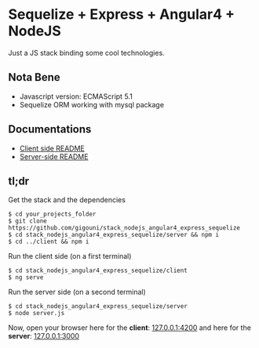# Sequelize + Express + Angular4 + NodeJS

Just a JS stack binding some cool technologies.

## Nota Bene

* Javascript version: ECMAScript 5.1
* Sequelize ORM working with mysql package

## Documentations

* [Client side README](https://github.com/gigouni/stack_nodejs_angular2_express/blob/master/client/README.md)
* [Server-side README](https://github.com/gigouni/stack_nodejs_angular2_express/blob/master/server/README.md)

## tl;dr

Get the stack and the dependencies

```shell
$ cd your_projects_folder
$ git clone https://github.com/gigouni/stack_nodejs_angular4_express_sequelize
$ cd stack_nodejs_angular4_express_sequelize/server && npm i
$ cd ../client && npm i
``` 

Run the client side (on a first terminal)

```shell
$ cd stack_nodejs_angular4_express_sequelize/client
$ ng serve
```

Run the server side (on a second terminal)

```shell
$ cd stack_nodejs_angular4_express_sequelize/server
$ node server.js
```

Now, open your browser here for the **client**: [127.0.0.1:4200](http://127.0.0.1:4200) and 
here for the **server**: [127.0.0.1:3000](http://127.0.0.1:3000)